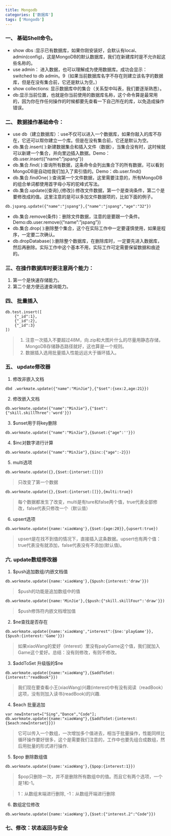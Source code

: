 ```yaml
---
title: Mongodb
categories: ['数据库']
tags: ['Mongodb'] 
---
```


### 一、 基础Shell命令。
- show dbs :显示已有数据库，如果你刚安装好，会默认有local、admin(config)，这是MongoDB的默认数据库，我们在新建库时是不允许起这些名称的。
- use admin： 进入数据，也可以理解成为使用数据库。成功会显示：switched to db admin。9（如果当前数据库名字不存在则建立该名字的数据库，但是在没有集合前，它还是默认为空。）
- show collections: 显示数据库中的集合（关系型中叫表，我们要逐渐熟悉）。
- db:显示当前位置，也就是你当前使用的数据库名称，这个命令算是最常用的，因为你在作任何操作的时候都要先查看一下自己所在的库，以免造成操作错误。
### 二、 数据操作基础命令：

- use db（建立数据库）：use不仅可以进入一个数据库，如果你敲入的库不存在，它还可以帮你建立一个库。但是在没有集合前，它还是默认为空。
- db.集合.insert( ):新建数据集合和插入文件（数据），当集合没有时，这时候就可以新建一个集合，并向里边插入数据。Demo：db.user.insert({“name”:”jspang”})
- db.集合.find( ):查询所有数据，这条命令会列出集合下的所有数据，可以看到MongoDB是自动给我们加入了索引值的。Demo：db.user.find()
- db.集合.findOne( ):查询第一个文件数据，这里需要注意的，所有MongoDB的组合单词都使用首字母小写的驼峰式写法。
- db.集合.update({查询},{修改}):修改文件数据，第一个是查询条件，第二个是要修改成的值。这里注意的是可以多加文件数据项的，比如下面的例子。
```
db.jspang.update({"name":"jspang"},{"name":"jspang","age":"32"})
```
- db.集合.remove(条件)：删除文件数据，注意的是要跟一个条件。Demo:db.user.remove({“name”:”jspang”})
- db.集合.drop( ):删除整个集合，这个在实际工作中一定要谨慎使用，如果是程序，一定要二次确认。
- db.dropDatabase( ):删除整个数据库，在删除库时，一定要先进入数据库，然后再删除。实际工作中这个基本不用，实际工作可定需要保留数据和痕迹的。
### 三、在操作数据库时要注意两个能力：

1. 第一个是快速存储能力。
2. 第二个是方便迅速查询能力。
### 四、 批量插入
```
db.test.insert([
    {"_id":1},
    {"_id":2},
    {"_id":3}
])
```
> 1. 注意一次插入不要超过48M，向.zip和大图片什么的尽量用静态存储，MongoDB存储静态路径就好，这也算是一个规则。 
> 2. 数据插入选用批量插入性能远远大于循环插入。
### 五、 update修改器
1. 修改非嵌入文档
```
dbd .workmate.update({"name":"MinJie"},{"$set":{sex:2,age:21}})
```
2. 修改嵌入文档
```
db.workmate.update({"name":"MinJie"},{"$set":{"skill.skillThree":'word'}})
```
3. $unset用于将key删除
```
db.workmate.update({"name":"MinJie"},{$unset:{"age":''}})
```
4. $inc对数字进行计算
```
db.workmate.update({"name":"MinJie"},{$inc:{"age":-2}})
```
5. multi选项
```
db.workmate.update({},{$set:{interset:[]}})
```
> 只改变了第一个数据
```
db.workmate.update({},{$set:{interset:[]}},{multi:true})
```
> 每个数据都发生了改变，multi是有ture和false两个值，true代表全部修改，false代表只修改一个（默认值）
6. upsert选项
```
db.workmate.update({name:'xiaoWang'},{$set:{age:20}},{upsert:true})
```
> upsert是在找不到值的情况下，直接插入这条数据。upsert也有两个值：true代表没有就添加，false代表没有不添加(默认值)。
### 六. update数组修改器
1. $push追加数组/内嵌文档值
```
db.workmate.update({name:'xiaoWang'},{$push:{interest:'draw'}})
```
> $push的功能是追加数组中的值
```
db.workmate.update({name:'MinJie'},{$push:{"skill.skillFour":'draw'}})
```
> $push修饰符内嵌文档增加值
2. $ne查找是否存在
```
db.workmate.update({name:'xiaoWang',"interest":{$ne:'playGame'}},{$push:{interest:'Game'}})
```
> 如果xiaoWang的爱好（interest）里没有palyGame这个值，我们就加入Game这个爱好。总结：没有则修改，有则不修改。
3. \$addToSet 升级版的\$ne
```
db.workmate.update({name:"xiaoWang"},{$addToSet:{interest:"readBook"}})
```
> 我们现在要查看小王(xiaoWang)兴趣(interest)中有没有阅读（readBook）这项，没有则加入读书(readBook)的兴趣.
4. $each 批量追加
```
var newInterset=["Sing","Dance","Code"];
db.workmate.update({name:"xiaoWang"},{$addToSet:{interest:{$each:newInterset}}})
````
> 它可以传入一个数组，一次增加多个值进去，相当于批量操作，性能同样比循环操作要好很多，这个是需要我们注意的，工作中也要先组合成数组，然后用批量的形式进行操作.
5. $pop 删除数组值
```
db.workmate.update({name:'xiaoWang'},{$pop:{interest:1}})
```
> $pop只删除一次，并不是删除所有数组中的值。而且它有两个选项，一个是1和-1。

> 1：从数组末端进行删除,
> -1：从数组开端进行删除
6. 数组定位修改
```
db.workmate.update({name:'xiaoWang'},{$set:{"interest.2":"Code"}})
```
### 七、修改：状态返回与安全


